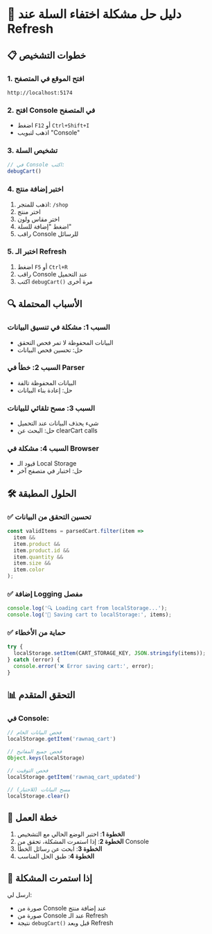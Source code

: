 # 🔧 دليل حل مشكلة اختفاء السلة عند Refresh

## 📋 خطوات التشخيص

### 1. **افتح الموقع في المتصفح**
```
http://localhost:5174
```

### 2. **افتح Console في المتصفح**
- اضغط `F12` أو `Ctrl+Shift+I`
- اذهب لتبويب "Console"

### 3. **تشخيص السلة**
```javascript
// في Console اكتب:
debugCart()
```

### 4. **اختبر إضافة منتج**
1. اذهب للمتجر: `/shop`
2. اختر منتج
3. اختر مقاس ولون
4. اضغط "إضافة للسلة"
5. راقب Console للرسائل

### 5. **اختبر الـ Refresh**
1. اضغط `F5` أو `Ctrl+R`
2. راقب Console عند التحميل
3. اكتب `debugCart()` مرة أخرى

## 🔍 الأسباب المحتملة

### السبب 1: **مشكلة في تنسيق البيانات**
- البيانات المحفوظة لا تمر فحص التحقق
- حل: تحسين فحص البيانات

### السبب 2: **خطأ في Parser**
- البيانات المحفوظة تالفة
- حل: إعادة بناء البيانات

### السبب 3: **مسح تلقائي للبيانات**
- شيء يحذف البيانات عند التحميل
- حل: البحث عن clearCart calls

### السبب 4: **مشكلة في Browser**
- قيود الـ Local Storage
- حل: اختبار في متصفح آخر

## 🛠️ الحلول المطبقة

### ✅ **تحسين التحقق من البيانات**
```typescript
const validItems = parsedCart.filter(item => 
  item && 
  item.product && 
  item.product.id && 
  item.quantity && 
  item.size && 
  item.color
);
```

### ✅ **إضافة Logging مفصل**
```typescript
console.log('🔍 Loading cart from localStorage...');
console.log('💾 Saving cart to localStorage:', items);
```

### ✅ **حماية من الأخطاء**
```typescript
try {
  localStorage.setItem(CART_STORAGE_KEY, JSON.stringify(items));
} catch (error) {
  console.error('❌ Error saving cart:', error);
}
```

## 📊 التحقق المتقدم

### في Console:
```javascript
// فحص البيانات الخام
localStorage.getItem('rawnaq_cart')

// فحص جميع المفاتيح
Object.keys(localStorage)

// فحص التوقيت
localStorage.getItem('rawnaq_cart_updated')

// مسح البيانات (للاختبار)
localStorage.clear()
```

## 🎯 خطة العمل

1. **الخطوة 1**: اختبر الوضع الحالي مع التشخيص
2. **الخطوة 2**: إذا استمرت المشكلة، تحقق من Console
3. **الخطوة 3**: ابحث عن رسائل الخطأ
4. **الخطوة 4**: طبق الحل المناسب

## 🚨 إذا استمرت المشكلة

ارسل لي:
- صورة من Console عند إضافة منتج
- صورة من Console عند الـ Refresh
- نتيجة `debugCart()` قبل وبعد Refresh
